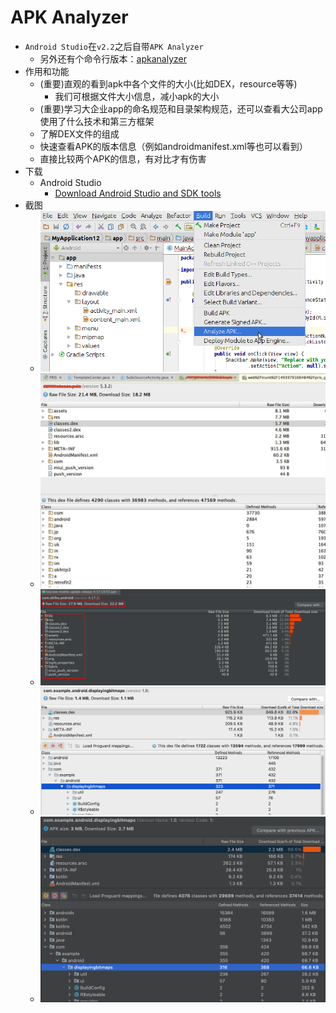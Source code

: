 # APK Analyzer

* `Android Studio`在`v2.2`之后自带`APK Analyzer`
  * 另外还有个命令行版本：[apkanalyzer](https://developer.android.com/studio/command-line/apkanalyzer?hl=zh-cn)
* 作用和功能
  * (重要)直观的看到apk中各个文件的大小(比如DEX，resource等等)
    * 我们可根据文件大小信息，减小apk的大小
  * (重要)学习大企业app的命名规范和目录架构规范，还可以查看大公司app使用了什么技术和第三方框架
  * 了解DEX文件的组成
  * 快速查看APK的版本信息（例如androidmanifest.xml等也可以看到）
  * 直接比较两个APK的信息，有对比才有伤害
* 下载
  * Android Studio
    * [Download Android Studio and SDK tools](https://developer.android.com/studio)
* 截图
  * ![apk_analyzer_as_build](../../../assets/img/apk_analyzer_as_build.png)
  * ![apk_analyzer_dex_content](../../../assets/img/apk_analyzer_dex_content.jpg)
  * ![apk_analyzer_raw_file](../../../assets/img/apk_analyzer_raw_file.png)
  * ![apk_analyzer_classes_dex](../../../assets/img/apk_analyzer_classes_dex.png)
  * ![apk_analyzer_check_dex](../../../assets/img/apk_analyzer_check_dex.png)
